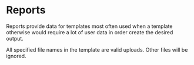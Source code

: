 # Reports

Reports provide data for templates most often used when a template otherwise would require a lot of user data in order create the desired output.

All specified file names in the template are valid uploads. Other files will be ignored.